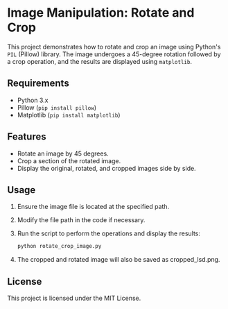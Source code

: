 # Image Manipulation: Rotate and Crop

This project demonstrates how to rotate and crop an image using Python's `PIL` (Pillow) library. The image undergoes a 45-degree rotation followed by a crop operation, and the results are displayed using `matplotlib`.

## Requirements

- Python 3.x
- Pillow (`pip install pillow`)
- Matplotlib (`pip install matplotlib`)

## Features

- Rotate an image by 45 degrees.
- Crop a section of the rotated image.
- Display the original, rotated, and cropped images side by side.

## Usage

1. Ensure the image file is located at the specified path.
2. Modify the file path in the code if necessary.
3. Run the script to perform the operations and display the results:

   ```bash
   python rotate_crop_image.py

4. The cropped and rotated image will also be saved as cropped_lsd.png.
   
## License

This project is licensed under the MIT License.
